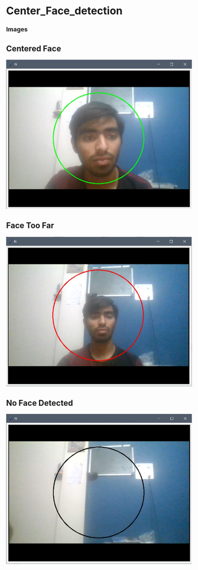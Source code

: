 # Center_Face_detection

### Images

## Centered Face
![image](https://github.com/aayushrai/Center_Face_detection/blob/master/images/c1.JPG)

## Face Too Far
![image](https://github.com/aayushrai/Center_Face_detection/blob/master/images/c2.JPG)

## No Face Detected
![image](https://github.com/aayushrai/Center_Face_detection/blob/master/images/c3.JPG)
